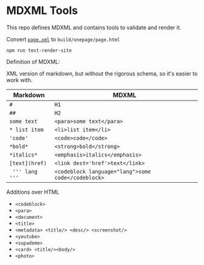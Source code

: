 # MDXML Tools

This repo defines MDXML and contains tools to validate and render it.


Convert [`page.xml`](examples/onepage/page.xml) to `build/onepage/page.html`

```shell
npm run test-render-site
```



Definition of MDXML:

XML version of markdown, but without the rigorous schema, so it's easier to work with.

| Markdown        | MDXML                                              |
|-----------------|----------------------------------------------------|
| `#`             | `H1`                                               |
| `##`            | `H2`                                               |
| `some text`     | `<para>some text</para>`                           |
| `* list item`   | `<li>list item</li>`                               |
| `'code'`        | `<code>code</code>`                                |
| `*bold*`        | `<strong>bold</strong>`                            |
| `*italics*`     | `<emphasis>italics</emphasis>`                     |
| `[text](href)`  | `<link dest='href'>text</link>`                    |
| ` ''' lang '''` | `<codeblock language="lang">some code</codeblock>` |

Additions over HTML

* `<codeblock>`
* `<para>`
* `<document>`
* `<title>`
* `<metadata> <title/> <desc/> <screenshot/>`
* `<youtube>`
* `<supademo>`
* `<card> <title/><body/>`
* `<photo>`



